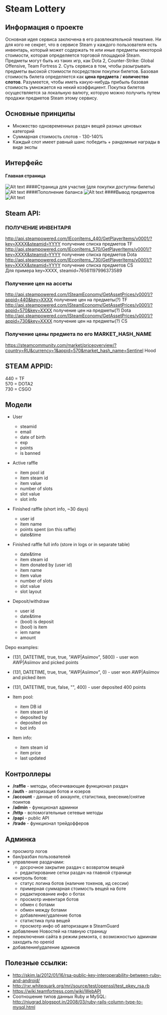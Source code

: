 Steam Lottery
=============================
## Информация о проекте
Основная идея сервиса заключена в его развлекательной тематике. Ни для кого не секрет, что в сервисе Steam у каждого пользователя есть инвентарь, который может содержать те или иные предметы некоторой стоимости, которая определяется торговой площадкой Steam. Предметы могут быть из таких игр, как Dota 2, Counter-Strike: Global Offensive, Team Fortress 2. Суть сервиса в том, чтобы разыгрывать предметы высокой стоимости посредством покупки билетов. Базовая стоимость билета определяется как **цена предмета** / **количество слотов**. Разумеется, чтобы иметь какую-нибудь прибыль базовая стоимость умножается на некий коэффициент. Покупка билетов осуществляется за локальную валюту, которую можно получить путем продажи предметов Steam этому сервису.

## Основные принципы
* Множество одновременных раздач вещей разных ценовых категорий
* Суммарная стоимость слотов - 130-140%
* Каждый слот имеет равный шанс победить + рандомные награды в виде экспы

## Интерфейс
#### Главная страница
![Alt text](https://i.imgur.com/7FLCOda.png "Главная страница")
####Страница для участия (для покупки доступны билеты)
![Alt text](https://i.imgur.com/5hArpYo.png "Страница раздачи")
####Пополнение баланса
![Alt text](https://i.imgur.com/WpEEA5z.png "Пополнение баланса")
####Вывод предметов
![Alt text](https://i.imgur.com/IYRNfCI.png "Вывод предметов")

## Steam API:
### ПОЛУЧЕНИЕ ИНВЕНТАРЯ
http://api.steampowered.com/IEconItems_440/GetPlayerItems/v0001/?key=XXXX&steamid=YYYY получение списка предметов TF<br>
http://api.steampowered.com/IEconItems_570/GetPlayerItems/v0001/?key=XXXX&steamid=YYYY получение списка предметов Dota<br>
http://api.steampowered.com/IEconItems_730/GetPlayerItems/v0001/?key=XXXX&steamid=YYYY получение списка предметов CS<br>
Для примера key=XXXX, steamid=76561197996373589<br>
### Получение цен на ассеты
http://api.steampowered.com/ISteamEconomy/GetAssetPrices/v0001/?appid=440&key=XXXX получение цен на предметы(?) TF<br>
http://api.steampowered.com/ISteamEconomy/GetAssetPrices/v0001/?appid=570&key=XXXX получение цен на предметы(?) Dota<br>
http://api.steampowered.com/ISteamEconomy/GetAssetPrices/v0001/?appid=730&key=XXXX получение цен на предметы(?) CS<br>
### Получение цены предмета по его MARKET_HASH_NAME
https://steamcommunity.com/market/priceoverview/?country=RU&currency=1&appid=570&market_hash_name=Sentinel Hood

## STEAM APPID:
440 = TF<br>
570 = DOTA2<br>
730 = CSGO<br>

## Модели
* User
  * steamid
  * email
  * date of birth
  * exp
  * points
  * is banned

* Active raffle
  * item pool id
  * item steam id
  * item value
  * number of slots
  * slot value
  * slot info

* Finished raffle (short info, ~30 days)
  * user id
  * item name
  * points spent (on this raffle)
  * date&time

* Finished raffle full info (store in logs or in separate table)
  * date&time
  * item steam id
  * item donated by (user id)
  * item name
  * item value
  * number of slots
  * slot value
  * slot layout

* Deposit/withdraw
  * user id
  * date&time
  * (bool) is deposit
  * (bool) is item
  * iem name
  * amount

Depo examples:
* (131, DATETIME, true, true, "AWP|Asiimov", 5800) - user won AWP|Asiimov and picked points <br>
* (131, DATETIME, true, true, "AWP|Asiimov", 0) - user won AWP|Asiimov and picked item <br>
* (131, DATETIME, true, false, "", 400) - user deposited 400 points <br>

* Item pool:
  * item DB id
  * item steam id
  * deposited by
  * deposited on
  * bot info

* Item info:
  * item steam id
  * item price
  * last updated

## Контроллеры
* **/raffle** - методы, обесечивающие функционал раздач
* **/auth** - авторизация ботов и юзеров
* **/account** - данные об аккаунте, статистика, внесение/снятие поинтов
* **/admin** - функционал админки
* **/http** - вспомогательные сетевые методы
* **/papi** - public API
* **/trade** - функционал трейдофферов

## Админка
* просмотр логов
* бан/разбан пользователей
* управление раздачами:
  * досрочное закрытие раздач с возвратом вещей<br>
  * редактирование сетки раздач на главной странице<br>
* контроль ботов: <br>
  * статус логина ботов (наличие токенов, ид сессии)<br>
  * примерная суммарная стоимость вещей на боте <br>
  * редактирование инфо о ботах <br>
  * просмотр инвентаря ботов <br>
  * обмен с ботами <br>
  * обмен между ботами <br>
  * добавление/удаление ботов <br>
  * статистика пула вещей <br>
  * просмотр инфо об авторизации в SteamGuard <br>
* добавление Новостей на главную страницу
* переключения сайта в режим ремонта, с возможностью админам заходить по openid
* добавление\удаление админов

## Полезные ссылки:
* http://skim.la/2012/01/16/rsa-public-key-interoperability-between-ruby-and-android/
* http://rxr.whitequark.org/mri/source/test/openssl/test_pkey_rsa.rb
* https://wiki.teamfortress.com/wiki/WebAPI
* Соотношение типов данных Ruby и MySQL: http://niugrad.blogspot.in/2008/03/ruby-rails-column-type-to-mysql.html
